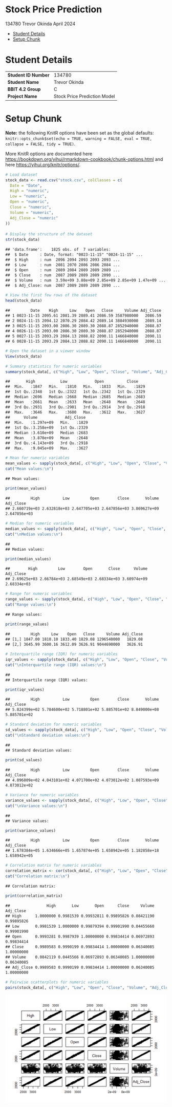 Stock Price Prediction
================
134780 Trevor Okinda
April 2024

- [Student Details](#student-details)
- [Setup Chunk](#setup-chunk)

# Student Details

|                       |                              |
|-----------------------|------------------------------|
| **Student ID Number** | 134780                       |
| **Student Name**      | Trevor Okinda                |
| **BBIT 4.2 Group**    | C                            |
| **Project Name**      | Stock Price Prediction Model |

# Setup Chunk

**Note:** the following KnitR options have been set as the global
defaults: <BR>
`knitr::opts_chunk$set(echo = TRUE, warning = FALSE, eval = TRUE, collapse = FALSE, tidy = TRUE)`.

More KnitR options are documented here
<https://bookdown.org/yihui/rmarkdown-cookbook/chunk-options.html> and
here <https://yihui.org/knitr/options/>.

``` r
# Load dataset
stock_data <- read.csv("stock.csv", colClasses = c(
  Date = "Date",
  High = "numeric",
  Low = "numeric",
  Open = "numeric",
  Close = "numeric",
  Volume = "numeric",
  Adj_Close = "numeric"
))

# Display the structure of the dataset
str(stock_data)
```

    ## 'data.frame':    1825 obs. of  7 variables:
    ##  $ Date     : Date, format: "0023-11-15" "0024-11-15" ...
    ##  $ High     : num  2096 2094 2093 2093 2093 ...
    ##  $ Low      : num  2081 2070 2086 2086 2084 ...
    ##  $ Open     : num  2089 2084 2089 2089 2089 ...
    ##  $ Close    : num  2087 2089 2089 2089 2090 ...
    ##  $ Volume   : num  3.59e+09 3.88e+09 2.85e+09 2.85e+09 1.47e+09 ...
    ##  $ Adj_Close: num  2087 2089 2089 2089 2090 ...

``` r
# View the first few rows of the dataset
head(stock_data)
```

    ##         Date    High     Low    Open   Close     Volume Adj_Close
    ## 1 0023-11-15 2095.61 2081.39 2089.41 2086.59 3587980000   2086.59
    ## 2 0024-11-15 2094.12 2070.29 2084.42 2089.14 3884930000   2089.14
    ## 3 0025-11-15 2093.00 2086.30 2089.30 2088.87 2852940000   2088.87
    ## 4 0026-11-15 2093.00 2086.30 2089.30 2088.87 2852940000   2088.87
    ## 5 0027-11-15 2093.29 2084.13 2088.82 2090.11 1466840000   2090.11
    ## 6 0028-11-15 2093.29 2084.13 2088.82 2090.11 1466840000   2090.11

``` r
# Open the dataset in a viewer window
View(stock_data)
```

``` r
# Summary statistics for numeric variables
summary(stock_data[, c("High", "Low", "Open", "Close", "Volume", "Adj_Close")])
```

    ##       High           Low            Open          Close     
    ##  Min.   :1847   Min.   :1810   Min.   :1833   Min.   :1829  
    ##  1st Qu.:2348   1st Qu.:2322   1st Qu.:2342   1st Qu.:2329  
    ##  Median :2696   Median :2668   Median :2685   Median :2683  
    ##  Mean   :2661   Mean   :2633   Mean   :2648   Mean   :2648  
    ##  3rd Qu.:2931   3rd Qu.:2901   3rd Qu.:2914   3rd Qu.:2918  
    ##  Max.   :3646   Max.   :3600   Max.   :3612   Max.   :3627  
    ##      Volume            Adj_Close   
    ##  Min.   :1.297e+09   Min.   :1829  
    ##  1st Qu.:3.258e+09   1st Qu.:2329  
    ##  Median :3.610e+09   Median :2683  
    ##  Mean   :3.870e+09   Mean   :2648  
    ##  3rd Qu.:4.143e+09   3rd Qu.:2918  
    ##  Max.   :9.045e+09   Max.   :3627

``` r
# Mean for numeric variables
mean_values <- sapply(stock_data[, c("High", "Low", "Open", "Close", "Volume", "Adj_Close")], mean)
cat("Mean values:\n")
```

    ## Mean values:

``` r
print(mean_values)
```

    ##         High          Low         Open        Close       Volume    Adj_Close 
    ## 2.660719e+03 2.632818e+03 2.647705e+03 2.647856e+03 3.869627e+09 2.647856e+03

``` r
# Median for numeric variables
median_values <- sapply(stock_data[, c("High", "Low", "Open", "Close", "Volume", "Adj_Close")], median)
cat("\nMedian values:\n")
```

    ## 
    ## Median values:

``` r
print(median_values)
```

    ##        High         Low        Open       Close      Volume   Adj_Close 
    ## 2.69625e+03 2.66784e+03 2.68549e+03 2.68334e+03 3.60974e+09 2.68334e+03

``` r
# Range for numeric variables
range_values <- sapply(stock_data[, c("High", "Low", "Open", "Close", "Volume", "Adj_Close")], function(x) c(min(x), max(x)))
cat("Range values:\n")
```

    ## Range values:

``` r
print(range_values)
```

    ##         High     Low    Open   Close     Volume Adj_Close
    ## [1,] 1847.00 1810.10 1833.40 1829.08 1296540000   1829.08
    ## [2,] 3645.99 3600.16 3612.09 3626.91 9044690000   3626.91

``` r
# Interquartile range (IQR) for numeric variables
iqr_values <- sapply(stock_data[, c("High", "Low", "Open", "Close", "Volume", "Adj_Close")], IQR)
cat("\nInterquartile range (IQR) values:\n")
```

    ## 
    ## Interquartile range (IQR) values:

``` r
print(iqr_values)
```

    ##         High          Low         Open        Close       Volume    Adj_Close 
    ## 5.824399e+02 5.784600e+02 5.718801e+02 5.885701e+02 8.849000e+08 5.885701e+02

``` r
# Standard deviation for numeric variables
sd_values <- sapply(stock_data[, c("High", "Low", "Open", "Close", "Volume", "Adj_Close")], sd)
cat("\nStandard deviation values:\n")
```

    ## 
    ## Standard deviation values:

``` r
print(sd_values)
```

    ##         High          Low         Open        Close       Volume    Adj_Close 
    ## 4.096809e+02 4.043101e+02 4.071700e+02 4.073012e+02 1.087593e+09 4.073012e+02

``` r
# Variance for numeric variables
variance_values <- sapply(stock_data[, c("High", "Low", "Open", "Close", "Volume", "Adj_Close")], var)
cat("\nVariance values:\n")
```

    ## 
    ## Variance values:

``` r
print(variance_values)
```

    ##         High          Low         Open        Close       Volume    Adj_Close 
    ## 1.678384e+05 1.634666e+05 1.657874e+05 1.658942e+05 1.182858e+18 1.658942e+05

``` r
# Correlation matrix for numeric variables
correlation_matrix <- cor(stock_data[, c("High", "Low", "Open", "Close", "Volume", "Adj_Close")])
cat("Correlation matrix:\n")
```

    ## Correlation matrix:

``` r
print(correlation_matrix)
```

    ##                High       Low       Open      Close     Volume  Adj_Close
    ## High      1.0000000 0.9981539 0.99932811 0.99895826 0.08421190 0.99895826
    ## Low       0.9981539 1.0000000 0.99879394 0.99901990 0.04455660 0.99901990
    ## Open      0.9993281 0.9987939 1.00000000 0.99834414 0.06972893 0.99834414
    ## Close     0.9989583 0.9990199 0.99834414 1.00000000 0.06340085 1.00000000
    ## Volume    0.0842119 0.0445566 0.06972893 0.06340085 1.00000000 0.06340085
    ## Adj_Close 0.9989583 0.9990199 0.99834414 1.00000000 0.06340085 1.00000000

``` r
# Pairwise scatterplots for numeric variables
pairs(stock_data[, c("High", "Low", "Open", "Close", "Volume", "Adj_Close")])
```

![](StockPrice_files/figure-gfm/Measures%20of%20Relationship-1.png)<!-- -->
